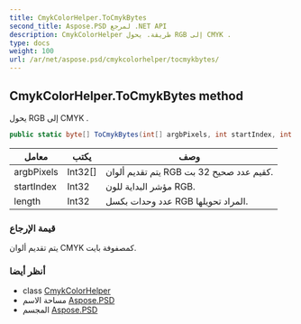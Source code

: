 ```yaml
---
title: CmykColorHelper.ToCmykBytes
second_title: Aspose.PSD لمرجع .NET API
description: CmykColorHelper طريقة. يحول RGB إلى CMYK .
type: docs
weight: 100
url: /ar/net/aspose.psd/cmykcolorhelper/tocmykbytes/
---
```

## CmykColorHelper.ToCmykBytes method

يحول RGB إلى CMYK .

```csharp
public static byte[] ToCmykBytes(int[] argbPixels, int startIndex, int length)
```

| معامل | يكتب | وصف |
| --- | --- | --- |
| argbPixels | Int32[] | يتم تقديم ألوان RGB كقيم عدد صحيح 32 بت. |
| startIndex | Int32 | مؤشر البداية للون RGB. |
| length | Int32 | عدد وحدات بكسل RGB المراد تحويلها. |

### قيمة الإرجاع

يتم تقديم ألوان CMYK كمصفوفة بايت.

### أنظر أيضا

* class [CmykColorHelper](../)
* مساحة الاسم [Aspose.PSD](../../cmykcolorhelper/)
* المجسم [Aspose.PSD](../../../)


